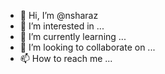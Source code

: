 - 👋 Hi, I’m @nsharaz
- 👀 I’m interested in ...
- 🌱 I’m currently learning ...
- 💞️ I’m looking to collaborate on ...
- 📫 How to reach me ...

<!---
nsharaz/nsharaz is a ✨ special ✨ repository because its `README.md` (this file) appears on your GitHub profile.
You can click the Preview link to take a look at your changes.
--->
